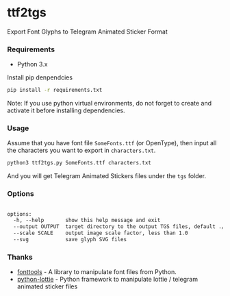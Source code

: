 # ttf2tgs

Export Font Glyphs to Telegram Animated Sticker Format

### Requirements

- Python 3.x

Install pip denpendcies

```sh
pip install -r requirements.txt
```

Note: If you use python virtual environments, do not forget to create and activate it before installing dependencies.

### Usage

Assume that you have font file `SomeFonts.ttf` (or OpenType), then input all the characters you want to export in `characters.txt`.

```sh
python3 ttf2tgs.py SomeFonts.ttf characters.txt
```

And you will get Telegram Animated Stickers files under the `tgs` folder.

### Options

```txt

options:
  -h, --help       show this help message and exit
  --output OUTPUT  target directory to the output TGS files, default ./tgs
  --scale SCALE    output image scale factor, less than 1.0
  --svg            save glyph SVG files
```

### Thanks

- [fonttools](https://github.com/fonttools/fonttools) - A library to manipulate font files from Python.
- [python-lottie](https://gitlab.com/mattbas/python-lottie/) - Python framework to manipulate lottie / telegram animated sticker files
